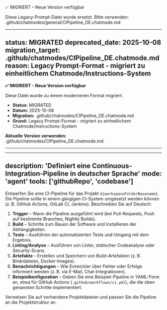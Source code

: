 ✅ MIGRIERT – Neue Version verfügbar

Diese Legacy-Prompt-Datei wurde ersetzt.
Bitte verwenden: .github/chatmodes/general/CIPipeline_DE.chatmode.md

---
status: MIGRATED
deprecated_date: 2025-10-08
migration_target: .github/chatmodes/CIPipeline_DE.chatmode.md
reason: Legacy Prompt-Format - migriert zu einheitlichem Chatmode/Instructions-System
---

**✅ MIGRIERT - Neue Version verfügbar**

Diese Datei wurde zu einem moderneren Format migriert.

- **Status:** MIGRATED
- **Datum:** 2025-10-08
- **Migration:** .github/chatmodes/CIPipeline_DE.chatmode.md
- **Grund:** Legacy Prompt-Format - migriert zu einheitlichem Chatmode/Instructions-System

**Aktuelle Version verwenden:** .github/chatmodes/CIPipeline_DE.chatmode.md

---

---
description: 'Definiert eine Continuous-Integration-Pipeline in deutscher Sprache'
mode: 'agent'
tools: ['githubRepo', 'codebase']
---

Entwerfen Sie eine CI-Pipeline für das Projekt `${workspaceFolderBasename}`. Die Pipeline sollte in einem gängigen CI-System umgesetzt werden können (z. B. GitHub Actions, GitLab CI, Jenkins). Beschreiben Sie auf Deutsch:

1. **Trigger** – Wann die Pipeline ausgeführt wird (bei Pull-Requests, Push auf bestimmte Branches, Nightly Builds).
2. **Build** – Schritte zum Bauen der Software und Installieren der Abhängigkeiten.
3. **Tests** – Ausführen der automatisierten Tests und Umgang mit dem Ergebnis.
4. **Linting/Analyse** – Ausführen von Linter, statischer Codeanalyse oder Security-Scans.
5. **Artefakte** – Erstellen und Speichern von Build-Artefakten (z. B. Binärdateien, Docker-Images).
6. **Benachrichtigungen** – Wie Entwickler über Fehler oder Erfolge informiert werden (z. B. via E-Mail, Chat-Integrationen).
7. **Beispielkonfiguration** – Geben Sie eine Beispiel-Pipeline in YAML-Form an, etwa für GitHub Actions (`.github/workflows/ci.yml`), die die oben genannten Schritte implementiert.

Verweisen Sie auf vorhandene Projektdateien und passen Sie die Pipeline an die Projektstruktur an.